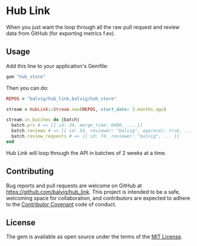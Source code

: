 # Hub Link

When you just want the loop through all the raw pull request and review data from GitHub
(for exporting metrics f.ex).

## Usage

Add this line to your application's Gemfile:

 ```ruby
 gem "hub_store"
```

Then you can do:

```ruby
REPOS = "balvig/hub_link,balvig/hub_store"

stream = HubLink::Stream.new(REPOS, start_date: 3.months.ago)

stream.in_batches do |batch|
  batch.prs # => [{ id: 34, merge_time: 6400, ... }]
  batch.reviews # => [{ id: 54, reviewer: "balvig", approval: true, ... }]
  batch.review_requests # => [{ id: 74, reviewer: "balvig", ... }]
end
```

Hub Link will loop through the API in batches of 2 weeks at a time.

## Contributing

Bug reports and pull requests are welcome on GitHub at https://github.com/balvig/hub_link. This project is intended to be a safe, welcoming space for collaboration, and contributors are expected to adhere to the [Contributor Covenant](http://contributor-covenant.org) code of conduct.


## License

The gem is available as open source under the terms of the [MIT License](http://opensource.org/licenses/MIT).

